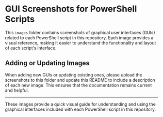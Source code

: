 # GUI Screenshots for PowerShell Scripts

This `images` folder contains screenshots of graphical user interfaces (GUIs) related to each PowerShell script in this repository. Each image provides a visual reference, making it easier to understand the functionality and layout of each script's interface.

## Adding or Updating Images

When adding new GUIs or updating existing ones, please upload the screenshots to this folder and update this README to include a description of each new image. This ensures that the documentation remains current and helpful.

---

These images provide a quick visual guide for understanding and using the graphical interfaces included with each PowerShell script in this repository.
